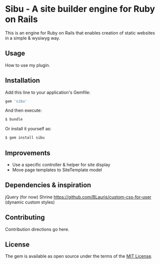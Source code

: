 # Sibu - A site builder engine for Ruby on Rails
This is an engine for Ruby on Rails that enables creation of static
websites in a simple & wysiwyg way.

## Usage
How to use my plugin.

## Installation
Add this line to your application's Gemfile:

```ruby
gem 'sibu'
```

And then execute:
```bash
$ bundle
```

Or install it yourself as:
```bash
$ gem install sibu
```

## Improvements
  - Use a specific controller & helper for site display
  - Move page templates to SiteTemplate model

## Dependencies & inspiration
jQuery (for now)
Shrine
https://github.com/BLauris/custom-css-for-user (dynamic custom styles)

## Contributing
Contribution directions go here.

## License
The gem is available as open source under the terms of the [MIT License](http://opensource.org/licenses/MIT).
